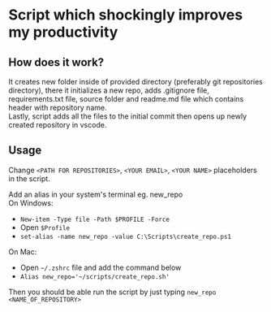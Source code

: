 # Script which shockingly improves my productivity
## How does it work?
It creates new folder inside of provided directory (preferably git repositories directory), there it initializes a new repo, adds .gitignore file, requirements.txt file, source folder and readme.md file which contains header with repository name.   
Lastly, script adds all the files to the initial commit then opens up newly created repository in vscode.
## Usage
Change `<PATH FOR REPOSITORIES>`, `<YOUR EMAIL>`, `<YOUR NAME>` placeholders in the script.  

Add an alias in your system's terminal eg. new_repo  
On Windows:
- `New-item -Type file -Path $PROFILE -Force`
- Open `$Profile`
- `set-alias -name new_repo -value C:\Scripts\create_repo.ps1`
  
On Mac:
- Open `~/.zshrc` file and add the command below
- `Alias new_repo='~/scripts/create_repo.sh'`

Then you should be able run the script by just typing `new_repo <NAME_OF_REPOSITORY>`  

